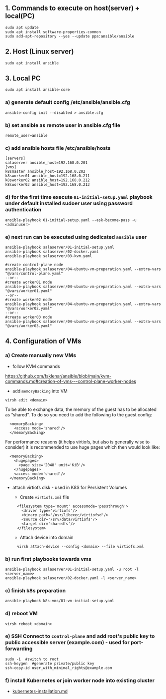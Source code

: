 ##  1. Commands to execute on host(server) + local(PC)
```
sudo apt update
sudo apt install software-properties-common
sudo add-apt-repository --yes --update ppa:ansible/ansible
```

## 2. Host (Linux server)
```
sudo apt install ansible
```

## 3. Local PC
```
sudo apt install ansible-core
```

### a) generate default config /etc/ansible/ansible.cfg
```
ansible-config init --disabled > ansible.cfg
```

### b) set ansible as remote user in ansible.cfg file
```
remote_user=ansible
```

### c) add ansible hosts file /etc/ansible/hosts
```
[servers]
salaserver ansible_host=192.168.0.201
[vms]
k8smaster ansible_host=192.168.0.202
k8sworker01 ansible_host=192.168.0.211
k8sworker02 ansible_host=192.168.0.212
k8sworker03 ansible_host=192.168.0.213
```

### d) for the first time execute `01-initial-setup.yaml` playbook under default installed sudoer user using password authentication
```
ansible-playbook 01-initial-setup.yaml --ask-become-pass -u <adminuser>
```

### e) next run can be executed using dedicated `ansible` user
```
ansible-playbook salaserver/01-initial-setup.yaml
ansible-playbook salaserver/02-docker.yaml
ansible-playbook salaserver/03-kvm.yaml

#create control-plane node
ansible-playbook salaserver/04-ubuntu-vm-preparation.yaml --extra-vars "@vars/control-plane.yaml"
--or--
#create worker01 node
ansible-playbook salaserver/04-ubuntu-vm-preparation.yaml --extra-vars "@vars/worker01.yaml"
--or--
#create worker02 node
ansible-playbook salaserver/04-ubuntu-vm-preparation.yaml --extra-vars "@vars/worker02.yaml"
--or--
#create worker03 node
ansible-playbook salaserver/04-ubuntu-vm-preparation.yaml --extra-vars "@vars/worker03.yaml"
```

## 4. Configuration of VMs
### a) Create manually new VMs


  - follow KVM commands

  https://github.com/fsklenar/ansible/blob/main/kvm-commands.md#creation-of-vms---control-plane-worker-nodes

  - add `memoryBacking` into VM
  ```
  virsh edit <domain>
  ```

  To be able to exchange data, the memory of the guest has to be allocated as “shared”. To do so you need to add the following to the guest config:

  ```
    <memoryBacking>
      <access mode='shared'/>
    </memoryBacking>
  ```

  For performance reasons (it helps virtiofs, but also is generally wise to consider) it
  is recommended to use huge pages which then would look like:

  ```
    <memoryBacking>
      <hugepages>
        <page size='2048' unit='KiB'/>
      </hugepages>
      <access mode='shared'/>
    </memoryBacking>
  ```

  - attach virtiofs disk - used in K8S for Persistent Volumes

    - Create `virtiofs.xml` file

    ```
      <filesystem type='mount' accessmode='passthrough'>
        <driver type='virtiofs'/>
        <binary path='/usr/libexec/virtiofsd'/>
        <source dir='/srv/data/virtiofs'/>
        <target dir='sharedfs'/>
      </filesystem>
    ```

    - Attach device into domain

    ```
      virsh attach-device --config <domain> --file virtiofs.xml
    ```

### b) run first playbooks towards vms
```
ansible-playbook salaserver/01-initial-setup.yaml -u root -l <server_name>
ansible-playbook salaserver/02-docker.yaml -l <server_name>
```

### c) finish k8s preparation
```
ansible-playbook k8s-vms/01-vm-initial-setup.yaml
```

### d) reboot VM
```
virsh reboot <domain>
```

### e) SSH Connect to `control-plane` and add root's public key to public accessible server (example.com) - used for port-forwarding
```
sudo -i  #switch to root
ssh-keygen  #generate private/public key
ssh-copy-id user_with_minimal_rights@example.com
```

### f) install Kubernetes or join worker node into existing cluster
- [kubernetes-installation.md](kubernetes-installation.md)

